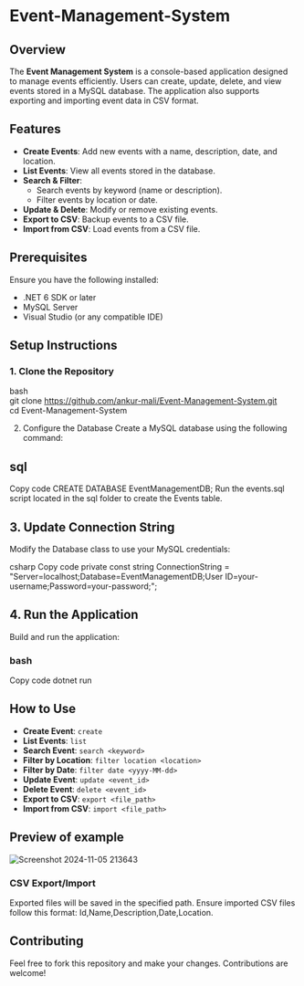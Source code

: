 # Event-Management-System  

## Overview  
The **Event Management System** is a console-based application designed to manage events efficiently. Users can create, update, delete, and view events stored in a MySQL database. The application also supports exporting and importing event data in CSV format.  

## Features  
- **Create Events**: Add new events with a name, description, date, and location.  
- **List Events**: View all events stored in the database.  
- **Search & Filter**:  
  - Search events by keyword (name or description).  
  - Filter events by location or date.  
- **Update & Delete**: Modify or remove existing events.  
- **Export to CSV**: Backup events to a CSV file.  
- **Import from CSV**: Load events from a CSV file.  

## Prerequisites  
Ensure you have the following installed:  
- .NET 6 SDK or later  
- MySQL Server  
- Visual Studio (or any compatible IDE)  

## Setup Instructions  

### 1. Clone the Repository  
bash  
git clone https://github.com/ankur-mali/Event-Management-System.git  
cd Event-Management-System  

2. Configure the Database
Create a MySQL database using the following command:

## sql
Copy code
CREATE DATABASE EventManagementDB;
Run the events.sql script located in the sql folder to create the Events table.

## 3. Update Connection String
Modify the Database class to use your MySQL credentials:

csharp
Copy code
private const string ConnectionString = "Server=localhost;Database=EventManagementDB;User ID=your-username;Password=your-password;";
## 4. Run the Application
Build and run the application:

### bash
Copy code
dotnet run

## How to Use

- **Create Event**: `create`  
- **List Events**: `list`  
- **Search Event**: `search <keyword>`  
- **Filter by Location**: `filter location <location>`  
- **Filter by Date**: `filter date <yyyy-MM-dd>`  
- **Update Event**: `update <event_id>`  
- **Delete Event**: `delete <event_id>`  
- **Export to CSV**: `export <file_path>`  
- **Import from CSV**: `import <file_path>`  
## Preview of example 
![Screenshot 2024-11-05 213643](https://github.com/user-attachments/assets/44e3f44e-7417-4277-a217-acd974319c03)

### CSV Export/Import
Exported files will be saved in the specified path.
Ensure imported CSV files follow this format: Id,Name,Description,Date,Location.
## Contributing
Feel free to fork this repository and make your changes. Contributions are welcome!
